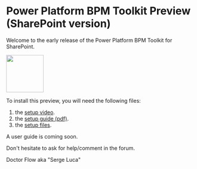 # Power Platform BPM Toolkit Preview (SharePoint version)

Welcome to the early release of the Power Platform BPM Toolkit for SharePoint.  

<img src="https://github.com/sergeluca/Power-Platform-BPM-Toolkit/blob/main/BPM%20Toolkit%20Setup.jpg" width="100" height="100">
  
To install this preview, you will need the following files:  

1. the [setup video](https://www.youtube.com/watch?v=fwlPDj7IEpE&feature=youtu.be).
2. the [setup guide (pdf)](https://github.com/sergeluca/Power-Platform-BPM-Toolkit/blob/main/BPM%20Toolkit%20setup%20guide.pdf).
3. the [setup files](https://github.com/sergeluca/Power-Platform-BPM-Toolkit/blob/main/BPM%20Toolkit%20Setup_2020-12-24.zip).


A user guide is coming soon. 

Don't hesitate to ask for help/comment in the forum.

Doctor Flow aka "Serge Luca"
